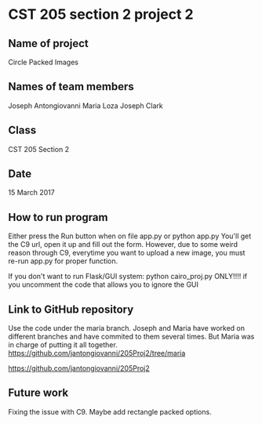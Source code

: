 # CST 205 section 2 project 2

## Name of project
Circle Packed Images

## Names of team members
Joseph Antongiovanni
Maria Loza
Joseph Clark

## Class
CST 205 Section 2

## Date
15 March 2017

## How to run program
Either press the Run button when on file app.py
or
python app.py
You'll get the C9 url, open it up and fill out the form.
However, due to some weird reason through C9, everytime you want to upload a new image, you must re-run app.py for proper function.

If you don't want to run Flask/GUI system: python cairo_proj.py ONLY!!!! if you uncomment the code that allows you to ignore the GUI

## Link to GitHub repository
Use the code under the maria branch. Joseph and Maria have worked on different branches and have commited to them several times. But Maria was in charge of putting it all together.
https://github.com/jantongiovanni/205Proj2/tree/maria

https://github.com/jantongiovanni/205Proj2

## Future work
Fixing the issue with C9. Maybe add rectangle packed options.